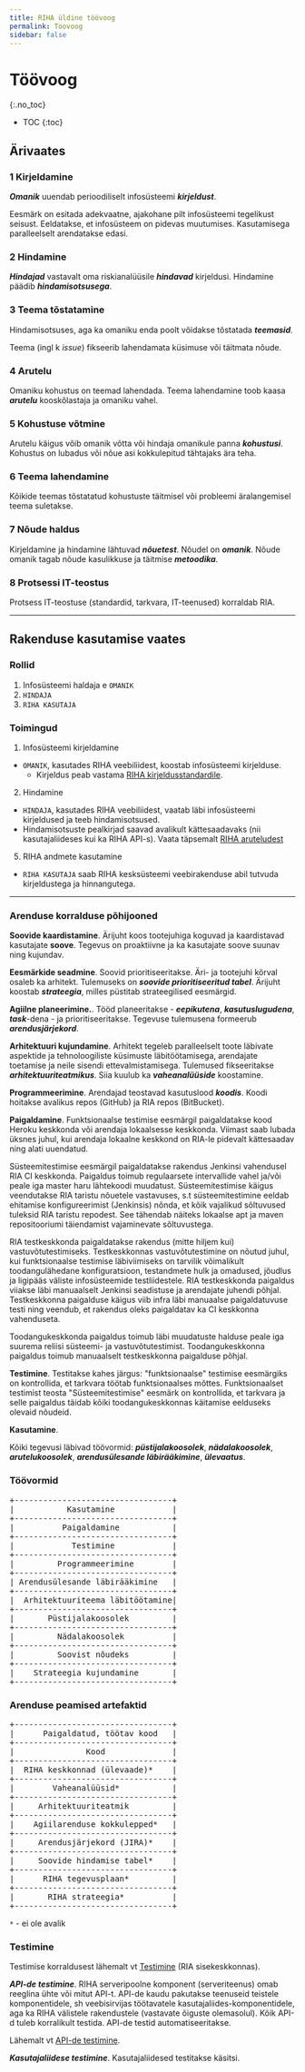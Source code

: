 ```yaml
---
title: RIHA üldine töövoog
permalink: Toovoog
sidebar: false
---
```


# Töövoog
{:.no_toc}

* TOC
{:toc}

## Ärivaates

### 1  Kirjeldamine

___Omanik___ uuendab perioodiliselt infosüsteemi ___kirjeldust___.

Eesmärk on esitada adekvaatne, ajakohane pilt infosüsteemi tegelikust seisust. Eeldatakse, et infosüsteem on pidevas muutumises. Kasutamisega paralleelselt arendatakse edasi.

### 2  Hindamine 

___Hindajad___ vastavalt oma riskianalüüsile ___hindavad___ kirjeldusi. Hindamine päädib ___hindamisotsusega___.

### 3 Teema tõstatamine

Hindamisotsuses, aga ka omaniku enda poolt võidakse tõstatada ___teemasid___.

Teema (ingl k <i>issue</i>) fikseerib lahendamata küsimuse või täitmata nõude.

### 4 Arutelu

Omaniku kohustus on teemad lahendada. Teema lahendamine toob kaasa ___arutelu___ kooskõlastaja ja omaniku vahel.

### 5 Kohustuse võtmine 

Arutelu käigus võib omanik võtta või hindaja omanikule panna ___kohustusi___. Kohustus on lubadus või nõue asi kokkulepitud tähtajaks ära teha.

### 6  Teema lahendamine

Kõikide teemas tõstatatud kohustuste täitmisel või probleemi äralangemisel teema suletakse.

### 7  Nõude haldus

Kirjeldamine ja hindamine lähtuvad ___nõuetest___. Nõudel on ___omanik___. Nõude omanik tagab nõude kasulikkuse ja täitmise ___metoodika___. 

### 8  Protsessi IT-teostus

Protsess IT-teostuse (standardid, tarkvara, IT-teenused) korraldab RIA. 

----

## Rakenduse kasutamise vaates

### Rollid

1. Infosüsteemi haldaja e `OMANIK`
2. `HINDAJA`
3. `RIHA KASUTAJA`


### Toimingud

1. Infosüsteemi kirjeldamine
  - `OMANIK`, kasutades RIHA veebiliidest, koostab infosüsteemi kirjelduse.
    - Kirjeldus peab vastama [RIHA kirjeldusstandardile](Kirjeldusstandard).
2. Hindamine
  - `HINDAJA`, kasutades RIHA veebiliidest, vaatab läbi infosüsteemi kirjeldused ja teeb hindamisotsused.
  - Hindamisotsuste pealkirjad saavad avalikult kättesaadavaks (nii kasutajaliideses kui ka RIHA API-s). Vaata täpsemalt [RIHA aruteludest](Issue)
5. RIHA andmete kasutamine
  - `RIHA KASUTAJA` saab RIHA kesksüsteemi veebirakenduse abil tutvuda kirjeldustega ja hinnangutega.

---


### Arenduse korralduse põhijooned

__Soovide kaardistamine__. Ärijuht koos tootejuhiga koguvad ja kaardistavad kasutajate __soove__. Tegevus on proaktiivne ja ka kasutajate soove suunav ning kujundav.

__Eesmärkide seadmine__. Soovid prioritiseeritakse. Äri- ja tootejuhi kõrval osaleb ka arhitekt. Tulemuseks on ***soovide prioritiseeritud tabel***. Ärijuht koostab ***strateegia***, milles püstitab strateegilised eesmärgid.

__Agiilne planeerimine.__. Tööd planeeritakse - ***eepikutena***, ***kasutuslugudena***, ***task***-dena - ja prioritiseeritakse. Tegevuse tulemusena formeerub ***arendusjärjekord***.

__Arhitektuuri kujundamine__. Arhitekt tegeleb paralleelselt toote läbivate aspektide ja tehnoloogiliste küsimuste läbitöötamisega, arendajate toetamise ja neile sisendi ettevalmistamisega. Tulemused fikseeritakse ***arhitektuuriteatmikus***. Siia kuulub ka ***vaheanalüüside*** koostamine.

__Programmeerimine__. Arendajad teostavad kasutuslood ***koodis***. Koodi hoitakse avalikus repos (GitHub) ja RIA repos (BitBucket).

__Paigaldamine__. Funktsionaalse testimise eesmärgil paigaldatakse kood Heroku keskkonda või arendaja lokaalsesse keskkonda. Viimast saab lubada üksnes juhul, kui arendaja lokaalne keskkond on RIA-le pidevalt kättesaadav ning alati uuendatud.

Süsteemitestimise eesmärgil paigaldatakse rakendus Jenkinsi vahendusel RIA CI keskkonda. Paigaldus toimub regulaarsete intervallide vahel ja/või peale iga master haru lähtekoodi muudatust. Süsteemitestimise käigus veendutakse RIA taristu nõuetele vastavuses, s.t süsteemitestimine eeldab ehitamise konfigureerimist (Jenkinsis) nõnda, et kõik vajalikud sõltuvused tuleksid RIA taristu repodest. See tähendab näiteks lokaalse apt ja maven repositooriumi täiendamist vajaminevate sõltuvustega.

RIA testkeskkonda paigaldatakse rakendus (mitte hiljem kui) vastuvõtutestimiseks. Testkeskkonnas vastuvõtutestimine on nõutud juhul, kui funktsionaalse testimise läbiviimiseks on tarvilik võimalikult toodangulähedane konfiguratsioon, testandmete hulk ja omadused, jõudlus ja ligipääs väliste infosüsteemide testliidestele. RIA testkeskkonda paigaldus viiakse läbi manuaalselt Jenkinsi seadistuse ja arendajate juhendi põhjal. Testkeskkonna paigalduse käigus viib infra läbi manuaalse paigaldatuvuse testi ning veendub, et rakendus oleks paigaldatav ka CI keskkonna vahenduseta.

Toodangukeskkonda paigaldus toimub läbi muudatuste halduse peale iga suurema reliisi süsteemi- ja vastuvõtutestimist. Toodangukeskkonna paigaldus toimub manuaalselt testkeskkonna paigalduse põhjal.

__Testimine__. Testitakse kahes järgus: "funktsionaalse" testimise eesmärgiks on kontrollida, et tarkvara töötab funktsionaalses mõttes. Funktsionaalset testimist teosta "Süsteemitestimise" eesmärk on kontrollida, et tarkvara ja selle paigaldus täidab kõiki toodangukeskkonnas käitamise eelduseks olevaid nõudeid.

__Kasutamine__. 

Kõiki tegevusi läbivad töövormid: ***püstijalakoosolek***, ***nädalakoosolek***, ***arutelukoosolek***, ***arendusülesande läbirääkimine***, ***ülevaatus***.

### Töövormid

<pre>
+---------------------------------+
|           Kasutamine            |
+---------------------------------+
|          Paigaldamine           |
+---------------------------------+
|            Testimine            |
+---------------------------------+
|         Programmeerimine        |
+---------------------------------+
| Arendusülesande läbirääkimine   |
+---------------------------------+
|  Arhitektuuriteema läbitöötamine|
+---------------------------------+
|       Püstijalakoosolek         |
+---------------------------------+
|         Nädalakoosolek          |
+---------------------------------+
|         Soovist nõudeks         |
+---------------------------------+
|    Strateegia kujundamine       |
+---------------------------------+
</pre>  

### Arenduse peamised artefaktid

<pre>
+---------------------------------+
|      Paigaldatud, töötav kood   |
+---------------------------------+
|               Kood              |
+---------------------------------+
|  RIHA keskkonnad (ülevaade)*    |
+---------------------------------+
|        Vaheanalüüsid*           |
+---------------------------------+
|     Arhitektuuriteatmik         |
+---------------------------------+
|    Agiilarenduse kokkulepped*   |
+---------------------------------+
|     Arendusjärjekord (JIRA)*    |
+---------------------------------+
|     Soovide hindamise tabel*    |
+---------------------------------+
|      RIHA tegevusplaan*         |
+---------------------------------+
|       RIHA strateegia*          |
+---------------------------------+
</pre>  

`*` - ei ole avalik


### Testimine

Testimise korraldusest lähemalt vt [Testimine](https://confluence.ria.ee/display/RIHA/Testimine) (RIA sisekeskkonnas).

***API-de testimine***. RIHA serveripoolne komponent (serveriteenus) omab reeglina ühte või mitut API-t. API-de kaudu pakutakse teenuseid teistele komponentidele, sh veebisirvijas töötavatele kasutajaliides-komponentidele, aga ka RIHA välistele rakendustele (vastavate õiguste olemasolul). Kõik API-d tuleb korralikult testida. API-de testid automatiseeritakse.

Lähemalt vt [API-de testimine](APIdetestimine).

***Kasutajaliidese testimine***. Kasutajaliidesed testitakse käsitsi.
